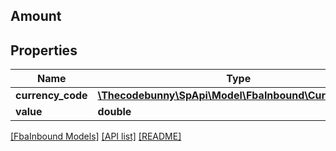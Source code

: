 ## Amount

## Properties

Name | Type | Description | Notes
------------ | ------------- | ------------- | -------------
**currency_code** | [**\Thecodebunny\SpApi\Model\FbaInbound\CurrencyCode**](CurrencyCode.md) |  |
**value** | **double** |  |

[[FbaInbound Models]](../) [[API list]](../../Api) [[README]](../../../README.md)
